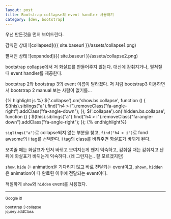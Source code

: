 ```yaml
---
layout: post
title: Bootstrap collapse의 event handler 사용하기
category: [dev, bootstrap]
---
```


우선 만든것을 먼저 보여드린다.

감춰진 상태
![collapsed]({{ site.baseurl }}/assets/collapse1.png)

펼쳐진 상태
![expanded]({{ site.baseurl }}/assets/collapse2.png)

bootstrap collapse에서 저 화살표를 만들어주지 않는다.
대신에 감춰지거나, 펼쳐질 때 event handler를 제공한다.

bootstrap 2와 bootstrap 3의 event 이름이 달라졌다.
저 처럼 bootstrap3 이용하면서 bootstrap 2 manual 보는 사람이 없기를...

{% highlight js %}
  $('.collapse').on('show.bs.collapse', function () {
      $(this).siblings("a").find("h4 > i").removeClass("fa-angle-right").addClass("fa-angle-down");
  });
  $('.collapse').on('hidden.bs.collapse', function () {
      $(this).siblings("a").find("h4 > i").removeClass("fa-angle-down").addClass("fa-angle-right");
  });
{% endhighlight%}

`siglings("a")`로 collapse되지 않는 부분을 찾고, `find("h4 > i")`로 fond awsome의 i tag를 선택한다.
i tag의 class를 바꿔주면 화살표가 바뀌게 된다.

보여줄 때는 화살표가 먼저 바뀌고 보여지는게 왠지 익숙하고, 감춰질 때는 감춰지고 난 뒤에 화살표가 바뀌는게 익숙하다.
(왜 그런지는.. 잘 모르겠지만)

`show`, `hide` 는 animation을 기다리지 않고 바로 전달되는 event이고, `shown`, `hidden`은 animation이 다 완료된 이후에 전달되는 event이다.

적절하게 `show`와 `hidden` event를 사용했다.

-----
<small>Google it!</small>

<small>bootstrap 3 collapse</small><br>
<small>jquery addClass</small>



